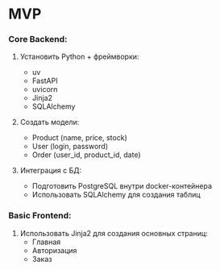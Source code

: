 # MVP

### Core Backend:
1. Установить Python + фреймворки:
   - uv
   - FastAPI
   - uvicorn
   - Jinja2
   - SQLAlchemy

3. Создать модели:
   - Product (name, price, stock)
   - User (login, password)
   - Order (user_id, product_id, date)

4. Интеграция с БД:
   - Подготовить PostgreSQL внутри docker-контейнера
   - Использовать SQLAlchemy для создания таблиц

### Basic Frontend:
1. Использовать Jinja2 для создания основных страниц:
   - Главная
   - Авторизация
   - Заказ
